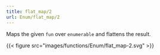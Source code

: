 ```yaml
---
title: flat_map/2
url: Enum/flat_map/2
---
```


Maps the given `fun` over `enumerable` and flattens the result.

{{< figure src="images/functions/Enum/flat_map-2.svg" >}}
